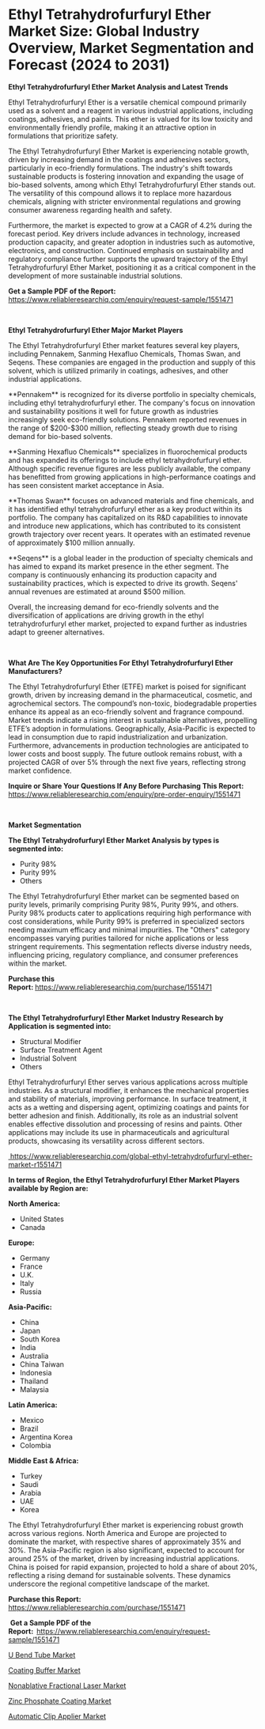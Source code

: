 <p><h1>Ethyl Tetrahydrofurfuryl Ether Market Size: Global Industry Overview, Market Segmentation and Forecast (2024 to 2031)</h1></p><p><strong>Ethyl Tetrahydrofurfuryl Ether Market Analysis and Latest Trends</strong></p>
<p><p>Ethyl Tetrahydrofurfuryl Ether is a versatile chemical compound primarily used as a solvent and a reagent in various industrial applications, including coatings, adhesives, and paints. This ether is valued for its low toxicity and environmentally friendly profile, making it an attractive option in formulations that prioritize safety. </p><p>The Ethyl Tetrahydrofurfuryl Ether Market is experiencing notable growth, driven by increasing demand in the coatings and adhesives sectors, particularly in eco-friendly formulations. The industry's shift towards sustainable products is fostering innovation and expanding the usage of bio-based solvents, among which Ethyl Tetrahydrofurfuryl Ether stands out. The versatility of this compound allows it to replace more hazardous chemicals, aligning with stricter environmental regulations and growing consumer awareness regarding health and safety.</p><p>Furthermore, the market is expected to grow at a CAGR of 4.2% during the forecast period. Key drivers include advances in technology, increased production capacity, and greater adoption in industries such as automotive, electronics, and construction. Continued emphasis on sustainability and regulatory compliance further supports the upward trajectory of the Ethyl Tetrahydrofurfuryl Ether Market, positioning it as a critical component in the development of more sustainable industrial solutions.</p></p>
<p><strong>Get a Sample PDF of the Report:&nbsp;</strong> <a href="https://www.reliableresearchiq.com/enquiry/request-sample/1551471?utm_campaign=1106&utm_medium=2&utm_source=Github&utm_content=ia&utm_term=08112024&utm_id=ethyl-tetrahydrofurfuryl-ether">https://www.reliableresearchiq.com/enquiry/request-sample/1551471</a></p>
<p>&nbsp;</p>
<p><strong>Ethyl Tetrahydrofurfuryl Ether Major Market Players</strong></p>
<p><p>The Ethyl Tetrahydrofurfuryl Ether market features several key players, including Pennakem, Sanming Hexafluo Chemicals, Thomas Swan, and Seqens. These companies are engaged in the production and supply of this solvent, which is utilized primarily in coatings, adhesives, and other industrial applications. </p><p>**Pennakem** is recognized for its diverse portfolio in specialty chemicals, including ethyl tetrahydrofurfuryl ether. The company's focus on innovation and sustainability positions it well for future growth as industries increasingly seek eco-friendly solutions. Pennakem reported revenues in the range of $200-$300 million, reflecting steady growth due to rising demand for bio-based solvents.</p><p>**Sanming Hexafluo Chemicals** specializes in fluorochemical products and has expanded its offerings to include ethyl tetrahydrofurfuryl ether. Although specific revenue figures are less publicly available, the company has benefitted from growing applications in high-performance coatings and has seen consistent market acceptance in Asia.</p><p>**Thomas Swan** focuses on advanced materials and fine chemicals, and it has identified ethyl tetrahydrofurfuryl ether as a key product within its portfolio. The company has capitalized on its R&D capabilities to innovate and introduce new applications, which has contributed to its consistent growth trajectory over recent years. It operates with an estimated revenue of approximately $100 million annually.</p><p>**Seqens** is a global leader in the production of specialty chemicals and has aimed to expand its market presence in the ether segment. The company is continuously enhancing its production capacity and sustainability practices, which is expected to drive its growth. Seqens' annual revenues are estimated at around $500 million.</p><p>Overall, the increasing demand for eco-friendly solvents and the diversification of applications are driving growth in the ethyl tetrahydrofurfuryl ether market, projected to expand further as industries adapt to greener alternatives.</p></p>
<p>&nbsp;</p>
<p><strong>What Are The Key Opportunities For Ethyl Tetrahydrofurfuryl Ether Manufacturers?</strong></p>
<p><p>The Ethyl Tetrahydrofurfuryl Ether (ETFE) market is poised for significant growth, driven by increasing demand in the pharmaceutical, cosmetic, and agrochemical sectors. The compound’s non-toxic, biodegradable properties enhance its appeal as an eco-friendly solvent and fragrance compound. Market trends indicate a rising interest in sustainable alternatives, propelling ETFE’s adoption in formulations. Geographically, Asia-Pacific is expected to lead in consumption due to rapid industrialization and urbanization. Furthermore, advancements in production technologies are anticipated to lower costs and boost supply. The future outlook remains robust, with a projected CAGR of over 5% through the next five years, reflecting strong market confidence.</p></p>
<p><strong>Inquire or Share Your Questions If Any Before Purchasing This Report:</strong> <a href="https://www.reliableresearchiq.com/enquiry/pre-order-enquiry/1551471?utm_campaign=1106&utm_medium=2&utm_source=Github&utm_content=ia&utm_term=08112024&utm_id=ethyl-tetrahydrofurfuryl-ether">https://www.reliableresearchiq.com/enquiry/pre-order-enquiry/1551471</a></p>
<p>&nbsp;</p>
<p><strong>Market Segmentation</strong></p>
<p><strong>The Ethyl Tetrahydrofurfuryl Ether Market Analysis by types is segmented into:</strong></p>
<p><ul><li>Purity 98%</li><li>Purity 99%</li><li>Others</li></ul></p>
<p><p>The Ethyl Tetrahydrofurfuryl Ether market can be segmented based on purity levels, primarily comprising Purity 98%, Purity 99%, and others. Purity 98% products cater to applications requiring high performance with cost considerations, while Purity 99% is preferred in specialized sectors needing maximum efficacy and minimal impurities. The "Others" category encompasses varying purities tailored for niche applications or less stringent requirements. This segmentation reflects diverse industry needs, influencing pricing, regulatory compliance, and consumer preferences within the market.</p></p>
<p><strong>Purchase this Report:&nbsp;</strong><a href="https://www.reliableresearchiq.com/purchase/1551471?utm_campaign=1106&utm_medium=2&utm_source=Github&utm_content=ia&utm_term=08112024&utm_id=ethyl-tetrahydrofurfuryl-ether">https://www.reliableresearchiq.com/purchase/1551471</a></p>
<p>&nbsp;</p>
<p><strong>The Ethyl Tetrahydrofurfuryl Ether Market Industry Research by Application is segmented into:</strong></p>
<p><ul><li>Structural Modifier</li><li>Surface Treatment Agent</li><li>Industrial Solvent</li><li>Others</li></ul></p>
<p><p>Ethyl Tetrahydrofurfuryl Ether serves various applications across multiple industries. As a structural modifier, it enhances the mechanical properties and stability of materials, improving performance. In surface treatment, it acts as a wetting and dispersing agent, optimizing coatings and paints for better adhesion and finish. Additionally, its role as an industrial solvent enables effective dissolution and processing of resins and paints. Other applications may include its use in pharmaceuticals and agricultural products, showcasing its versatility across different sectors.</p></p>
<p><a href="https://www.reliableresearchiq.com/global-ethyl-tetrahydrofurfuryl-ether-market-r1551471?utm_campaign=1106&utm_medium=2&utm_source=Github&utm_content=ia&utm_term=08112024&utm_id=ethyl-tetrahydrofurfuryl-ether">&nbsp;https://www.reliableresearchiq.com/global-ethyl-tetrahydrofurfuryl-ether-market-r1551471</a></p>
<p><strong>In terms of Region, the Ethyl Tetrahydrofurfuryl Ether Market Players available by Region are:</strong></p>
<p>
    <p> <strong> North America: </strong>
        <ul>
            <li>United States</li>
            <li>Canada</li>
        </ul>
        </p> 
    <p> <strong> Europe: </strong>
        <ul>
            <li>Germany</li>
            <li>France</li>
            <li>U.K.</li>
            <li>Italy</li>
            <li>Russia</li>
        </ul>
        </p> 
    <p> <strong> Asia-Pacific: </strong>
        <ul>
            <li>China</li>
            <li>Japan</li>
            <li>South Korea</li>
            <li>India</li>
            <li>Australia</li>
            <li>China Taiwan</li>
            <li>Indonesia</li>
            <li>Thailand</li>
            <li>Malaysia</li>
        </ul>
        </p> 
    <p> <strong> Latin America: </strong>
        <ul>
            <li>Mexico</li>
            <li>Brazil</li>
            <li>Argentina Korea</li>
            <li>Colombia</li>
        </ul>
        </p> 
    <p> <strong> Middle East & Africa: </strong>
        <ul>
            <li>Turkey</li>
            <li>Saudi</li>
            <li>Arabia</li>
            <li>UAE</li>
            <li>Korea</li>
        </ul>
    </p>
    </p>
<p><p>The Ethyl Tetrahydrofurfuryl Ether market is experiencing robust growth across various regions. North America and Europe are projected to dominate the market, with respective shares of approximately 35% and 30%. The Asia-Pacific region is also significant, expected to account for around 25% of the market, driven by increasing industrial applications. China is poised for rapid expansion, projected to hold a share of about 20%, reflecting a rising demand for sustainable solvents. These dynamics underscore the regional competitive landscape of the market.</p></p>
<p><strong>Purchase this Report: </strong><a href="https://www.reliableresearchiq.com/purchase/1551471?utm_campaign=1106&utm_medium=2&utm_source=Github&utm_content=ia&utm_term=08112024&utm_id=ethyl-tetrahydrofurfuryl-ether">https://www.reliableresearchiq.com/purchase/1551471</a></p>
<p>&nbsp;<strong>Get a Sample PDF of the Report:&nbsp;&nbsp;</strong><a href="https://www.reliableresearchiq.com/enquiry/request-sample/1551471?utm_campaign=1106&utm_medium=2&utm_source=Github&utm_content=ia&utm_term=08112024&utm_id=ethyl-tetrahydrofurfuryl-ether">https://www.reliableresearchiq.com/enquiry/request-sample/1551471</a></p>
<p><strong></strong></p>
<p><p><a href="https://github.com/DorinaOsmani364/Market-Research-Report-List-1/blob/main/u-bend-tube-market.md?utm_campaign=1106&utm_medium=2&utm_source=Github&utm_content=ia&utm_term=08112024&utm_id=ethyl-tetrahydrofurfuryl-ether">U Bend Tube Market</a></p><p><a href="https://github.com/Armeladukagjini693/Market-Research-Report-List-1/blob/main/coating-buffer-market.md?utm_campaign=1106&utm_medium=2&utm_source=Github&utm_content=ia&utm_term=08112024&utm_id=ethyl-tetrahydrofurfuryl-ether">Coating Buffer Market</a></p><p><a href="https://issuu.com/reportprime-2/docs/nonablative-fractional-laser-market_e19431df9b2701?utm_campaign=1106&utm_medium=2&utm_source=Github&utm_content=ia&utm_term=08112024&utm_id=ethyl-tetrahydrofurfuryl-ether">Nonablative Fractional Laser Market</a></p><p><a href="https://github.com/WayneHopkins413/Market-Research-Report-List-1/blob/main/zinc-phosphate-coating-market.md?utm_campaign=1106&utm_medium=2&utm_source=Github&utm_content=ia&utm_term=08112024&utm_id=ethyl-tetrahydrofurfuryl-ether">Zinc Phosphate Coating Market</a></p><p><a href="https://issuu.com/reportprime-2/docs/automatic-clip-applier-market-size-_7353c7e074b691?utm_campaign=1106&utm_medium=2&utm_source=Github&utm_content=ia&utm_term=08112024&utm_id=ethyl-tetrahydrofurfuryl-ether">Automatic Clip Applier Market</a></p></p>
